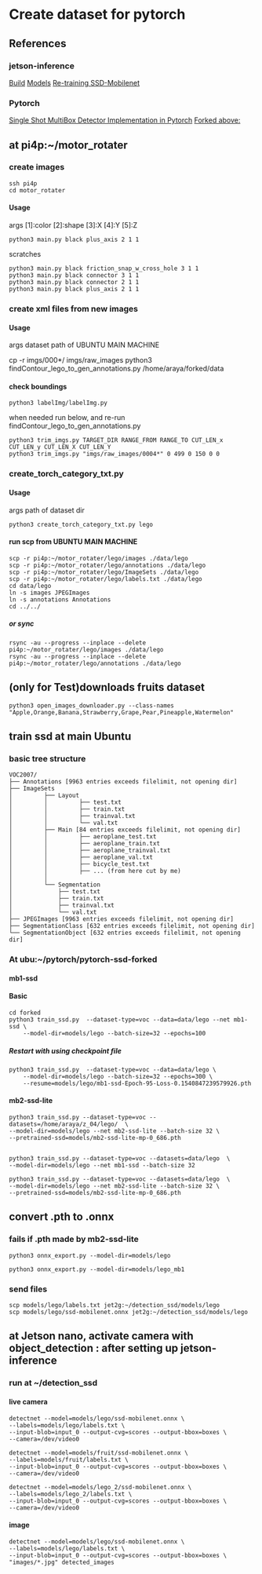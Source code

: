 # Create dataset for pytorch

## References
### jetson-inference
[Build](https://github.com/dusty-nv/jetson-inference/blob/master/docs/building-repo-2.md#downloading-models)
[Models](https://github.com/dusty-nv/jetson-inference/blob/master/docs/detectnet-console-2.md)
[Re-training SSD-Mobilenet](https://github.com/dusty-nv/jetson-inference/blob/master/docs/pytorch-ssd.md)

### Pytorch
[Single Shot MultiBox Detector Implementation in Pytorch](https://github.com/qfgaohao/pytorch-ssd)
[Forked above: ](https://github.com/dusty-nv/pytorch-ssd)

## at pi4p:~/motor_rotater

### create images

    ssh pi4p
    cd motor_rotater

#### Usage

args   [1]:color [2]:shape [3]:X [4]:Y [5]:Z

    python3 main.py black plus_axis 2 1 1

scratches

    python3 main.py black friction_snap_w_cross_hole 3 1 1
    python3 main.py black connector 3 1 1
    python3 main.py black connector 2 1 1
    python3 main.py black plus_axis 2 1 1

### create xml files from new images

#### Usage

args dataset path of UBUNTU MAIN MACHINE

[comment]: <> (    mv imgs/0*/ imgs/raw_images)
    cp -r imgs/000*/ imgs/raw_images
    python3 findContour_lego_to_gen_annotations.py /home/araya/forked/data

#### check boundings

    python3 labelImg/labelImg.py

when needed run below, and re-run findContour_lego_to_gen_annotations.py

    python3 trim_imgs.py TARGET_DIR RANGE_FROM RANGE_TO CUT_LEN_x CUT_LEN_y CUT_LEN_X CUT_LEN_Y
    python3 trim_imgs.py "imgs/raw_images/0004*" 0 499 0 150 0 0   

### create_torch_category_txt.py

#### Usage

args path of dataset dir

    python3 create_torch_category_txt.py lego

#### run scp from UBUNTU MAIN MACHINE

[comment]: <> (    scp -r pi4p:~/motor_rotater/lego ./data)

    scp -r pi4p:~/motor_rotater/lego/images ./data/lego
    scp -r pi4p:~/motor_rotater/lego/annotations ./data/lego
    scp -r pi4p:~/motor_rotater/lego/ImageSets ./data/lego
    scp -r pi4p:~/motor_rotater/lego/labels.txt ./data/lego
    cd data/lego
    ln -s images JPEGImages
    ln -s annotations Annotations
    cd ../../

##### or sync
    rsync -au --progress --inplace --delete pi4p:~/motor_rotater/lego/images ./data/lego
    rsync -au --progress --inplace --delete pi4p:~/motor_rotater/lego/annotations ./data/lego

## (only for Test)downloads fruits dataset

    python3 open_images_downloader.py --class-names "Apple,Orange,Banana,Strawberry,Grape,Pear,Pineapple,Watermelon"

## train ssd at main Ubuntu

### basic tree structure

    VOC2007/
    ├── Annotations [9963 entries exceeds filelimit, not opening dir]
    ├── ImageSets
    │         ├── Layout
    │         │         ├── test.txt
    │         │         ├── train.txt
    │         │         ├── trainval.txt
    │         │         └── val.txt
    │         ├── Main [84 entries exceeds filelimit, not opening dir]
    │         │         ├── aeroplane_test.txt
    │         │         ├── aeroplane_train.txt
    │         │         ├── aeroplane_trainval.txt
    │         │         ├── aeroplane_val.txt
    │         │         ├── bicycle_test.txt
    │         │         ├── ... (from here cut by me)
    │         │         
    │         └── Segmentation
    │             ├── test.txt
    │             ├── train.txt
    │             ├── trainval.txt
    │             └── val.txt
    ├── JPEGImages [9963 entries exceeds filelimit, not opening dir]
    ├── SegmentationClass [632 entries exceeds filelimit, not opening dir]
    └── SegmentationObject [632 entries exceeds filelimit, not opening dir]

### At ubu:~/pytorch/pytorch-ssd-forked

#### mb1-ssd

#### Basic

    cd forked
    python3 train_ssd.py  --dataset-type=voc --data=data/lego --net mb1-ssd \
        --model-dir=models/lego --batch-size=32 --epochs=100

##### Restart with using checkpoint file

    python3 train_ssd.py  --dataset-type=voc --data=data/lego \
        --model-dir=models/lego --batch-size=32 --epochs=300 \
        --resume=models/lego/mb1-ssd-Epoch-95-Loss-0.1540847239579926.pth


#### mb2-ssd-lite

    python3 train_ssd.py --dataset-type=voc --datasets=/home/araya/z_04/lego/  \
    --model-dir=models/lego --net mb2-ssd-lite --batch-size 32 \
    --pretrained-ssd=models/mb2-ssd-lite-mp-0_686.pth


    python3 train_ssd.py --dataset-type=voc --datasets=data/lego  \
    --model-dir=models/lego --net mb1-ssd --batch-size 32

    python3 train_ssd.py --dataset-type=voc --datasets=data/lego  \
    --model-dir=models/lego --net mb2-ssd-lite --batch-size 32 \
    --pretrained-ssd=models/mb2-ssd-lite-mp-0_686.pth

## convert .pth to .onnx

### fails if .pth made by mb2-ssd-lite

    python3 onnx_export.py --model-dir=models/lego

    python3 onnx_export.py --model-dir=models/lego_mb1

### send files

    scp models/lego/labels.txt jet2g:~/detection_ssd/models/lego
    scp models/lego/ssd-mobilenet.onnx jet2g:~/detection_ssd/models/lego

## at Jetson nano, activate camera with object_detection : after setting up jetson-inference

### run at ~/detection_ssd

#### live camera

    detectnet --model=models/lego/ssd-mobilenet.onnx \
    --labels=models/lego/labels.txt \
    --input-blob=input_0 --output-cvg=scores --output-bbox=boxes \
    --camera=/dev/video0
    
    detectnet --model=models/fruit/ssd-mobilenet.onnx \
    --labels=models/fruit/labels.txt \
    --input-blob=input_0 --output-cvg=scores --output-bbox=boxes \
    --camera=/dev/video0

    detectnet --model=models/lego_2/ssd-mobilenet.onnx \
    --labels=models/lego_2/labels.txt \
    --input-blob=input_0 --output-cvg=scores --output-bbox=boxes \
    --camera=/dev/video0

#### image

    detectnet --model=models/lego/ssd-mobilenet.onnx \
    --labels=models/lego/labels.txt \
    --input-blob=input_0 --output-cvg=scores --output-bbox=boxes \
    "images/*.jpg" detected_images
